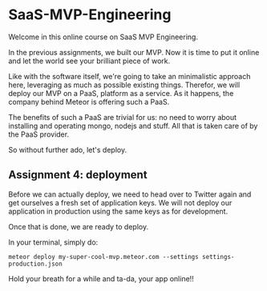 # SaaS-MVP-Engineering

Welcome in this online course on SaaS MVP Engineering.


In the previous assignments, we built our MVP. Now it is time to put it online and let the world see your brilliant piece of work.

Like with the software itself, we're going to take an minimalistic approach here, leveraging as much as possible existing things. Therefor, we will deploy our MVP on a PaaS, platform as a service. As it happens, the company behind Meteor is offering such a PaaS.

The benefits of such a PaaS are trivial for us: no need to worry about installing and operating mongo, nodejs and stuff. All that is taken care of by the PaaS provider.

So without further ado, let's deploy.

## Assignment 4: deployment
Before we can actually deploy, we need to head over to Twitter again and get ourselves a fresh set of application keys. We will not deploy our application in production using the same keys as for development.

Once that is done, we are ready to deploy.

In your terminal, simply do:
```
meteor deploy my-super-cool-mvp.meteor.com --settings settings-production.json
```

Hold your breath for a while and ta-da, your app online!!
